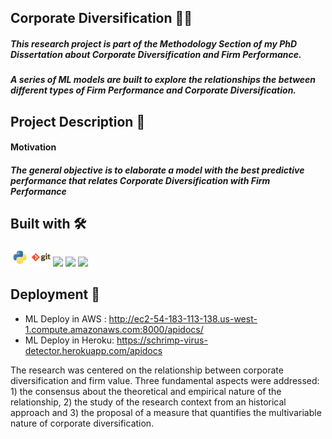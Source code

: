## Corporate Diversification 🧑‍🎓
##### This research project is part of the Methodology Section of my PhD Dissertation about Corporate Diversification and Firm Performance.
##### A series of ML models are built to explore the relationships the between different types of Firm Performance and Corporate Diversification.

## Project Description 📑
#### Motivation
##### The general objective is to elaborate a model with the best predictive performance that relates Corporate Diversification with Firm Performance 


## Built with 🛠️
<code><img height="30" src="https://raw.githubusercontent.com/github/explore/80688e429a7d4ef2fca1e82350fe8e3517d3494d/topics/python/python.png"></code>
<code><img height="30" src="https://raw.githubusercontent.com/github/explore/80688e429a7d4ef2fca1e82350fe8e3517d3494d/topics/git/git.png"></code>
<code><img height="30" src="https://raw.githubusercontent.com/numpy/numpy/7e7f4adab814b223f7f917369a72757cd28b10cb/branding/icons/numpylogo.svg"></code>
<code><img height="30" src="https://raw.githubusercontent.com/pandas-dev/pandas/761bceb77d44aa63b71dda43ca46e8fd4b9d7422/web/pandas/static/img/pandas.svg"></code>
<code><img height="30" src="https://matplotlib.org/_static/logo2.svg"></code>
</code>

## Deployment 🚀
- ML Deploy in AWS   : http://ec2-54-183-113-138.us-west-1.compute.amazonaws.com:8000/apidocs/
- ML Deploy in Heroku: https://schrimp-virus-detector.herokuapp.com/apidocs


The research was centered on the relationship between corporate diversification and firm value. Three fundamental aspects were addressed: 1) the consensus about the theoretical and empirical nature of the relationship, 2) the study of the research context from an historical approach and 3) the proposal of a measure that quantifies the multivariable nature of corporate diversification. 
